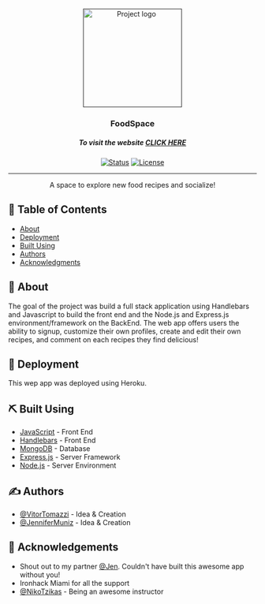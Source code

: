 <p align="center">
  <a href="" rel="noopener">
 <img width=200px height=200px src="https://i.imgur.com/6wj0hh6.jpg" alt="Project logo"></a>
</p>

<h3 align="center">FoodSpace</h3>
<h5 align="center">To visit the website <a href="https://foodspace-vt.herokuapp.com/">CLICK HERE</a></h5>
<div align="center">

  [![Status](https://img.shields.io/badge/status-active-success.svg)]() 
  [![License](https://img.shields.io/badge/license-MIT-blue.svg)](/LICENSE)

</div>

---

<p align="center"> A space to explore new food recipes and socialize!
    <br> 
</p>


## 📝 Table of Contents
- [About](#about)
- [Deployment](#deployment)
- [Built Using](#built_using)
- [Authors](#authors)
- [Acknowledgments](#acknowledgement)

## 🧐 About <a name = "about"></a>
The goal of the project was build a full stack application using Handlebars and Javascript to build the front end and the Node.js and Express.js environment/framework
on the BackEnd. The web app offers users the ability to signup, customize their own profiles, create and edit their own recipes, and comment on each recipes they find delicious!



## 🚀 Deployment <a name = "deployment"></a>
This wep app was deployed using Heroku.

## ⛏️ Built Using <a name = "built_using"></a>
- [JavaScript](https://developer.mozilla.org/en-US/docs/Learn/Getting_started_with_the_web/JavaScript_basics) - Front End
- [Handlebars](https://handlebarsjs.com/) - Front End
- [MongoDB](https://www.mongodb.com/) - Database
- [Express.js](https://expressjs.com/) - Server Framework
- [Node.js](https://nodejs.org/en/) - Server Environment

## ✍️ Authors <a name = "authors"></a>
- [@VitorTomazzi](https://github.com/VitorTomazzi) - Idea & Creation
- [@JenniferMuniz](https://github.com/JenniferRMuniz) - Idea & Creation

## 🎉 Acknowledgements <a name = "acknowledgement"></a>
- Shout out to my partner [@Jen](https://github.com/JenniferRMuniz). Couldn't have built this awesome app without you!
- Ironhack Miami for all the support
- [@NikoTzikas](https://github.com/Tzikas) - Being an awesome instructor
